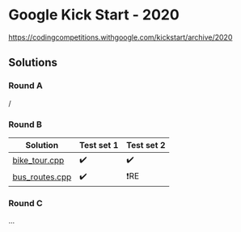 # Google Kick Start - 2020
https://codingcompetitions.withgoogle.com/kickstart/archive/2020

## Solutions

### Round A
/

### Round B
| Solution              | Test set 1 | Test set 2 |
|-----------------------|------------|------------|
| [bike_tour.cpp]       | ✔️          | ✔️          |
| [bus_routes.cpp]      | ✔️          | ❗RE       |

[bike_tour.cpp]: rounds/b/bike_tour.cpp
[bus_routes.cpp]: rounds/b/bus_routes.cpp

### Round C
...

